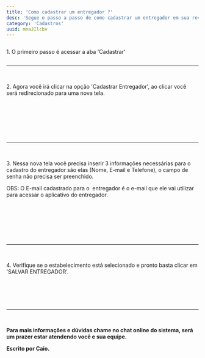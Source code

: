 ```yaml
---
title: 'Como cadastrar um entregador ?'
desc: 'Segue o passo a passo de como cadastrar um entregador em sua revenda.'
category: 'Cadastros'
uuid: mnaJIlcbv
---
```


<div class='se-component' style='display:flex; flex-direction:row;'><p>1.</p><p>&nbsp;O primeiro passo é acessar a aba 'Cadastrar'&nbsp;</p><div class='se-component se-image-container __se__float-none'><figure style='margin: 0px;'><img data-index='0' style='' data-origin=',' data-file-size='0' data-file-name='Conta%20despesa%20imagem%201.png' data-percentage='auto,auto' data-align='none' data-size=',' data-rotatey='' data-rotatex='' data-proportion='true' data-rotate='' alt='' src='https://vendergas.github.io/vendergas-imagens/Conta%20despesa%20imagem%201.png'>                                            </figure></div></div><hr><p><br></p><p>2. Agora você irá clicar na opção 'Cadastrar Entregador', ao clicar você será redirecionado para uma nova tela.</p><p><br></p><div class='se-component se-image-container __se__float-none'><figure style='margin: 0px;'><img data-index='1' style='' data-origin=',' data-file-size='0' data-file-name='cadastro%20entregador%202.png' data-percentage='auto,auto' data-align='none' data-size=',' data-rotatey='' data-rotatex='' data-proportion='true' data-rotate='' alt='' src='https://vendergas.github.io/vendergas-imagens/cadastro%20entregador%202.png'>        </figure></div><p><br></p><p><br></p><hr><p><br></p><p>3. Nessa nova tela você precisa inserir 3 informações necessárias para o cadastro do entregador são elas (Nome, E-mail e Telefone), o campo de senha não precisa ser preenchido.</p><p>OBS: O E-mail cadastrado para o&nbsp; entregador é o e-mail que ele vai utilizar para acessar o aplicativo do entregador.</p><p><br></p><div class='se-component se-image-container __se__float-none'><figure style='margin: 0px;'><img data-index='2' style='' data-origin=',' data-file-size='0' data-file-name='cadastro%20entregador%203.png' data-percentage='auto,auto' data-align='none' data-size=',' data-rotatey='' data-rotatex='' data-proportion='true' data-rotate='' alt='' src='https://vendergas.github.io/vendergas-imagens/cadastro%20entregador%203.png'>    </figure></div><p><br></p><p><br></p><hr><p>&nbsp;</p><p>4. Verifique se o estabelecimento está selecionado e pronto basta clicar em 'SALVAR ENTREGADOR'.</p><p><br></p><div class='se-component se-image-container __se__float-none'><figure style='margin: 0px;'><img data-index='3' style='' data-origin=',' data-file-size='0' data-file-name='cadastro%20de%20entregador%204.png' data-percentage='auto,auto' data-align='none' data-size=',' data-rotatey='' data-rotatex='' data-proportion='true' data-rotate='' alt='' src='https://vendergas.github.io/vendergas-imagens/cadastro%20de%20entregador%204.png'>    </figure></div><p><br></p><hr><p><br></p><p><strong><span style='margin: 0px; padding: 0px; box-sizing: border-box; -webkit-user-drag: none; overflow: visible; font-family: inherit; font-size: inherit; color: inherit; display: inline; vertical-align: baseline;'>Para mais informações e dúvidas chame no chat online do sistema, será um prazer estar atendendo você e sua equipe.</span></strong></p><p><strong><span style='margin: 0px; padding: 0px; box-sizing: border-box; -webkit-user-drag: none; overflow: visible; font-family: inherit; font-size: inherit; color: inherit; display: inline; vertical-align: baseline;'>Escrito por Caio.</span></strong></p>
